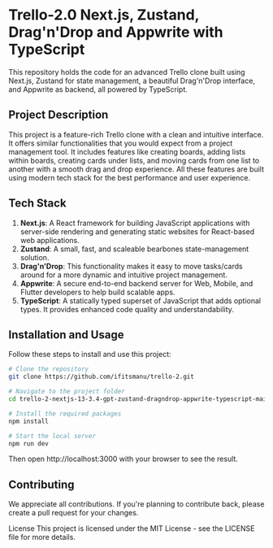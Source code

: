 # Trello-2.0 Next.js, Zustand, Drag'n'Drop and Appwrite with TypeScript

This repository holds the code for an advanced Trello clone built using Next.js, Zustand for state management, a beautiful Drag'n'Drop interface, and Appwrite as backend, all powered by TypeScript.

## Project Description

This project is a feature-rich Trello clone with a clean and intuitive interface. It offers similar functionalities that you would expect from a project management tool. It includes features like creating boards, adding lists within boards, creating cards under lists, and moving cards from one list to another with a smooth drag and drop experience. All these features are built using modern tech stack for the best performance and user experience.

## Tech Stack

1. **Next.js**: A React framework for building JavaScript applications with server-side rendering and generating static websites for React-based web applications.
2. **Zustand**: A small, fast, and scaleable bearbones state-management solution.
3. **Drag'n'Drop**: This functionality makes it easy to move tasks/cards around for a more dynamic and intuitive project management.
4. **Appwrite**: A secure end-to-end backend server for Web, Mobile, and Flutter developers to help build scalable apps.
5. **TypeScript**: A statically typed superset of JavaScript that adds optional types. It provides enhanced code quality and understandability.

## Installation and Usage

Follow these steps to install and use this project:

```bash
# Clone the repository
git clone https://github.com/ifitsmanu/trello-2.git

# Navigate to the project folder
cd trello-2-nextjs-13-3.4-gpt-zustand-dragndrop-appwrite-typescript-main

# Install the required packages
npm install

# Start the local server
npm run dev
```

Then open http://localhost:3000 with your browser to see the result.

## Contributing
We appreciate all contributions. If you're planning to contribute back, please create a pull request for your changes.

License
This project is licensed under the MIT License - see the LICENSE file for more details.

